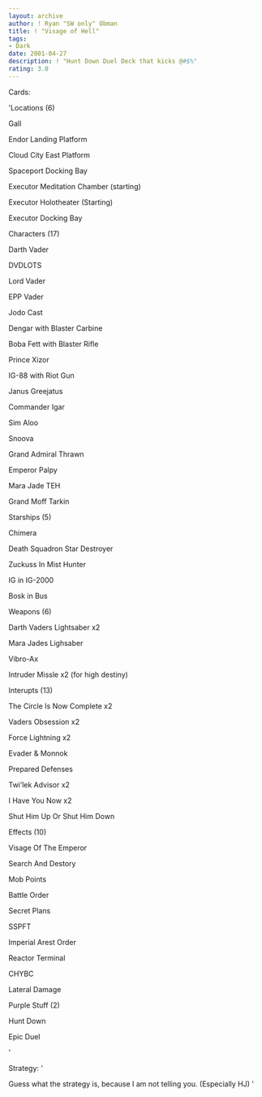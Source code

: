 ```yaml
---
layout: archive
author: ! Ryan "SW only" Obman
title: ! "Visage of Hell"
tags:
- Dark
date: 2001-04-27
description: ! "Hunt Down Duel Deck that kicks @#$%"
rating: 3.0
---
```

Cards: 

'Locations (6)

Gall

Endor Landing Platform

Cloud City East Platform

Spaceport Docking Bay

Executor Meditation Chamber (starting)

Executor Holotheater (Starting)

Executor Docking Bay


Characters (17)

Darth Vader

DVDLOTS

Lord Vader

EPP Vader

Jodo Cast

Dengar with Blaster Carbine

Boba Fett with Blaster Rifle

Prince Xizor

IG-88 with Riot Gun

Janus Greejatus

Commander Igar

Sim Aloo

Snoova

Grand Admiral Thrawn

Emperor Palpy

Mara Jade TEH

Grand Moff Tarkin


Starships (5)

Chimera

Death Squadron Star Destroyer

Zuckuss In Mist Hunter

IG in IG-2000

Bosk in Bus


Weapons (6)

Darth Vaders Lightsaber x2

Mara Jades Lighsaber

Vibro-Ax

Intruder Missle x2 (for high destiny)


Interupts (13)

The Circle Is Now Complete x2

Vaders Obsession x2

Force Lightning x2

Evader & Monnok

Prepared Defenses

Twi’lek Advisor x2

I Have You Now x2

Shut Him Up Or Shut Him Down


Effects (10)

Visage Of The Emperor

Search And Destory

Mob Points

Battle Order

Secret Plans

SSPFT

Imperial Arest Order

Reactor Terminal

CHYBC

Lateral Damage


Purple Stuff (2)

Hunt Down

Epic Duel

'

Strategy: '

Guess what the strategy is, because I am not telling you. (Especially HJ) '